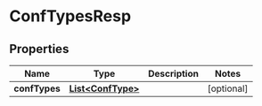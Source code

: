 # ConfTypesResp

## Properties
Name | Type | Description | Notes
------------ | ------------- | ------------- | -------------
**confTypes** | [**List&lt;ConfType&gt;**](ConfType.md) |  |  [optional]
